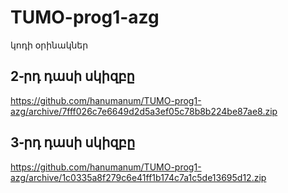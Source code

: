 # TUMO-prog1-azg
կոդի օրինակներ 

## 2֊րդ դասի սկիզբը
https://github.com/hanumanum/TUMO-prog1-azg/archive/7fff026c7e6649d2d5a3ef05c78b8b224be87ae8.zip

## 3֊րդ դասի սկիզբը
https://github.com/hanumanum/TUMO-prog1-azg/archive/1c0335a8f279c6e41ff1b174c7a1c5de13695d12.zip
